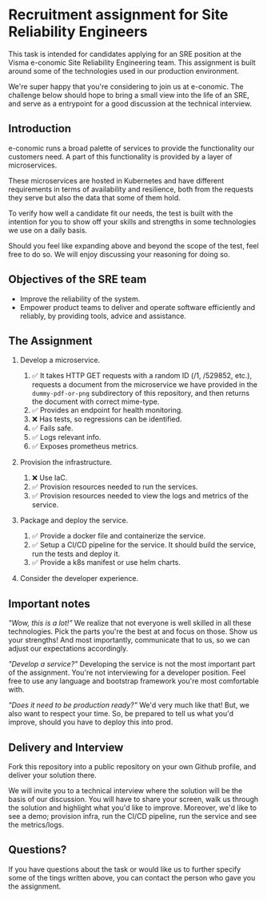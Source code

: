 # Recruitment assignment for Site Reliability Engineers

This task is intended for candidates applying for an SRE position at the Visma 
e-conomic Site Reliability Engineering team. This assignment is built around some of the 
technologies used in our production environment.

We're super happy that you're considering to join us at e-conomic. The 
challenge below should hope to bring a small view into the life of an SRE, 
and serve as a entrypoint for a good discussion at the technical interview.

## Introduction

e-conomic runs a broad palette of services to provide the functionality our customers need.
A part of this functionality is provided by a layer of microservices. 

These microservices are hosted in Kubernetes and have different requirements in 
terms of availability and resilience, both from the requests they serve but also
the data that some of them hold.

To verify how well a candidate fit our needs, the test is built with the 
intention for you to show off your skills and strengths in some technologies we use on a
daily basis.  

Should you feel like expanding above and beyond the scope of the test, feel free
to do so. We will enjoy discussing your reasoning for doing so.

## Objectives of the SRE team

* Improve the reliability of the system.
* Empower product teams to deliver and operate software efficiently and reliably, 
by providing tools, advice and assistance. 

## The Assignment

1. Develop a microservice.
	1. :white_check_mark: It takes HTTP GET requests with a random ID (/1, /529852, etc.), requests a 
  document from the microservice we have provided in the `dummy-pdf-or-png` 
  subdirectory of this repository, and then returns the document with correct 
  mime-type.
	1. :white_check_mark: Provides an endpoint for health monitoring.
	1. :x: Has tests, so regressions can be identified.
	1. :white_check_mark: Fails safe.
	1. :white_check_mark: Logs relevant info.
	1. :white_check_mark: Exposes prometheus metrics.

1. Provision the infrastructure.
	1. :x: Use IaC.
	1. :white_check_mark: Provision resources needed to run the services.
	1. :white_check_mark: Provision resources needed to view the logs and metrics of the service.

1. Package and deploy the  service. 
	1. :white_check_mark: Provide a docker file and containerize the service. 
	1. :white_check_mark: Setup a CI/CD pipeline for the service. It should build the service, 
	run the tests and deploy it.
	1. :white_check_mark: Provide a k8s manifest or use helm charts.


1. Consider the developer experience.

## Important notes

_"Wow, this is a lot!"_
We realize that not everyone is well skilled in all these technologies. 
Pick the parts you're the best at and focus on those. Show us your strengths! 
And most importantly, communicate that to us, so we can adjust our expectations accordingly.

_"Develop a service?"_
Developing the service is not the most important part of the assignment. 
You're not interviewing for a developer position. Feel free to use any language
and bootstrap framework you're most comfortable with.

_"Does it need to be production ready?"_
We'd very much like that! But, we also want to respect your time. So, be prepared
to tell us what you'd improve, should you have to deploy this into prod. 

## Delivery and Interview

Fork this repository into a public repository on your own Github profile, and 
deliver your solution there.

We will invite you to a technical interview where the solution will 
be the basis of our discussion. You will have to share your screen,
walk us through the solution and highlight what you'd like to improve. 
Moreover, we'd like to see a demo; provision infra, run the CI/CD pipeline, 
run the service and see the metrics/logs.

## Questions?
If you have questions about the task or would like us to further specify some of
the tings written above, you can contact the person who gave you the assignment.
